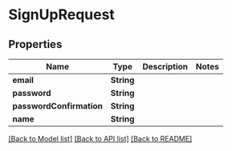 # SignUpRequest

## Properties
Name | Type | Description | Notes
------------ | ------------- | ------------- | -------------
**email** | **String** |  | 
**password** | **String** |  | 
**passwordConfirmation** | **String** |  | 
**name** | **String** |  | 

[[Back to Model list]](../README.md#documentation-for-models) [[Back to API list]](../README.md#documentation-for-api-endpoints) [[Back to README]](../README.md)


